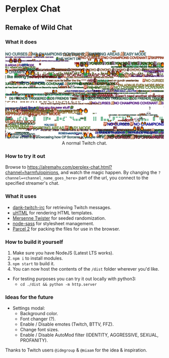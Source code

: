 # Perplex Chat
## Remake of Wild Chat

### What it does
<p align="center">
  <img src="./Example.png"/>
  <br>A normal Twitch chat.
</p>

### How to try it out
Browse to https://alremahy.com/perplex-chat.html?channel=harmfulopinions, and watch the magic happen.
By changing the `?channel=<channel_name_goes_here>` part of the url, you connect to the specified streamer's chat.

### What it uses
  * [dank-twitch-irc](https://github.com/robotty/dank-twitch-irc) for retrieving Twitch messages.
  * [uHTML](https://github.com/WebReflection/uhtml) for rendering HTML templates.
  * [Mersenne Twister](https://gist.github.com/banksean/300494) for seeded randomization.
  * [node-sass](https://github.com/sass/node-sass) for stylesheet management.
  * [Parcel 2](https://github.com/parcel-bundler/parcel/) for packing the files for use in the browser.

### How to build it yourself
  1. Make sure you have NodeJS (Latest LTS works).
  2. `npm i` to install modules.
  3. `npm start` to build it.
  4. You can now host the contents of the `/dist` folder wherever you'd like.
  * For testing purposes you can try it out locally with python3:
    * `cd ./dist && python -m http.server`

### Ideas for the future
  * Settings modal:
    * Background color.
    * Font changer (?).
    * Enable / Disable emotes (Twitch, BTTV, FFZ).
    * Change font sizes.
    * Enable / Disable AutoMod filter (IDENTITY, AGGRESSIVE, SEXUAL, PROFANITY).

Thanks to Twitch users `@idmgroup` & `@miaam` for the idea & inspiration.
